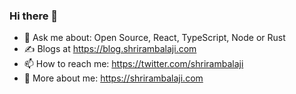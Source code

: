 ### Hi there 👋

<!--
**Shriram-Balaji/Shriram-Balaji** is a ✨ _special_ ✨ repository because its `README.md` (this file) appears on your GitHub profile. -->

- 💬 Ask me about: Open Source, React, TypeScript, Node or Rust
- ✍️ Blogs at https://blog.shrirambalaji.com
- 📫 How to reach me: https://twitter.com/shrirambalaji
- 👨 More about me: https://shrirambalaji.com 
